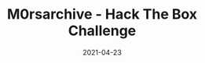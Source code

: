 ---
layout: single
title: '<span class="hackthebox">M0rsarchive - Hack The Box Challenge</span>'
excerpt: "M0rsarchive is a misc challenge from HackTheBox which contains scripting and decoding morse code."
date: 2021-04-23
header:
  teaser: /assets/images/htb-writeup-m0rsarchive/icon.png
  teaser_home_page: true
  image_description: m0rsarchive hack the box
  icon: /assets/images/hackthebox.webp
categories:
  - hackthebox
  - challenge
tags:  
  - cipher
  - scripting
  - misc
toc: true
toc_label: "Content"
toc_sticky: true
show_time: false
layout: encrypted/m0rsarchive
permalink: "/htb-writeup-m0rsarchive/"
show_time: false
---
